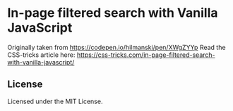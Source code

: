 # In-page filtered search with Vanilla JavaScript
Originally taken from https://codepen.io/hilmanski/pen/XWgZYYp
Read the CSS-tricks article here: https://css-tricks.com/in-page-filtered-search-with-vanilla-javascript/

## License
Licensed under the MIT License.
